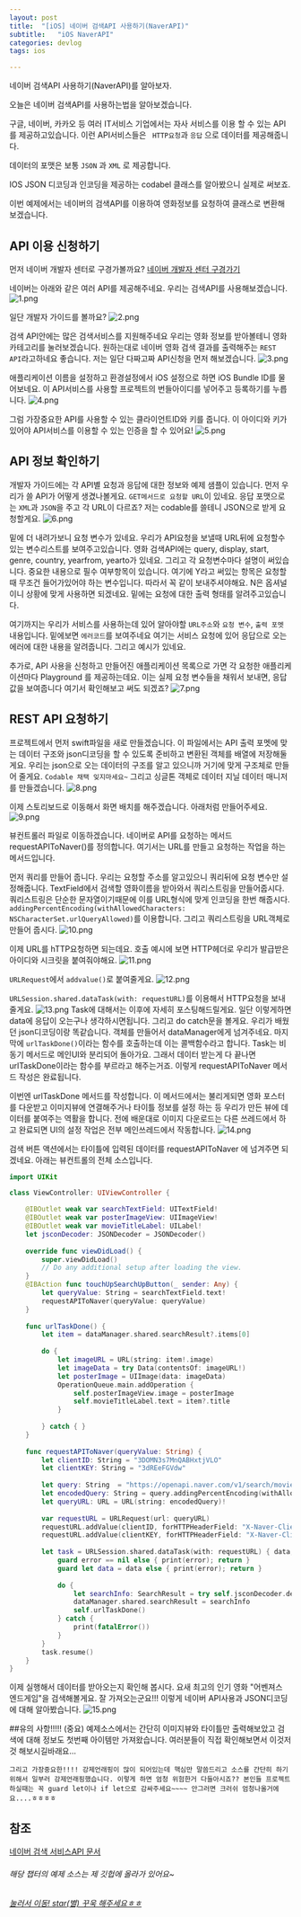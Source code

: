 ```yaml
---
layout: post
title:  "[iOS] 네이버 검색API 사용하기(NaverAPI)"
subtitle:   "iOS NaverAPI"
categories: devlog
tags: ios

---
```


네이버 검색API 사용하기(NaverAPI)를 알아보자.

오늘은 네이버 검색API를 사용하는법을 알아보겠습니다.

구글, 네이버, 카카오 등 여러 IT서비스 기업에서는 자사 서비스를 이용 할 수 있는 API를 제공하고있습니다.
이런 API서비스들은 ` HTTP요청`과 `응답` 으로 데이터를 제공해줍니다.

데이터의 포맷은 보통 `JSON` 과 `XML` 로 제공합니다.

IOS JSON 디코딩과 인코딩을 제공하는 codabel 클래스를 알아봤으니 실제로 써보죠.

이번 예제에서는 네이버의 검색API를 이용하여 영화정보를 요청하여 클래스로 변환해보겠습니다.

## API 이용 신청하기
먼저 네이버 개발자 센터로 구경가볼까요?
[네이버 개발자 센터 구경가기](https://developers.naver.com/main/)

네이버는 아래와 같은 여러 API를 제공해주네요.
우리는 검색API를 사용해보겠습니다.
![1.png](https://MinominoDomino.github.io/assets/img/ios/naverAPI/1.png)

일단 개발자 가이드를 볼까요?
![2.png](https://MinominoDomino.github.io/assets/img/ios/naverAPI/2.png)

검색 API안에는 많은 검색서비스를 지원해주네요
우리는 영화 정보를 받아볼테니 영화 카테고리를 눌러보겠습니다.
원하는대로 네이버 영화 검색 결과를 출력해주는 `REST API`라고하네요 좋습니다.
저는 일단 다짜고짜 API신청을 먼저 해보겠습니다.
![3.png](https://MinominoDomino.github.io/assets/img/ios/naverAPI/3.png)

애플리케이션 이름을 설정하고 환경설정에서 iOS 설정으로 하면 iOS Bundle ID를 물어보네요.
이 API서비스를 사용할 프로젝트의 번들아이디를 넣어주고 등록하기를 누릅니다.
![4.png](https://MinominoDomino.github.io/assets/img/ios/naverAPI/4.png)

그럼 가장중요한 API를 사용할 수 있는 클라이언트ID와 키를 줍니다.
이 아이디와 키가 있어야 API서비스를 이용할 수 있는 인증을 할 수 있어요!
![5.png](https://MinominoDomino.github.io/assets/img/ios/naverAPI/5.png)

## API 정보 확인하기
개발자 가이드에는 각 API별 요청과 응답에 대한 정보와 예제 샘플이 있습니다.
먼저 우리가 쓸 API가 어떻게 생겼나볼게요.
`GET메서드로 요청할 URL`이 있네요. 응답 포맷으로는 `XML`과 `JSON`을 주고 각 URL이 다르죠?
저는 codable를 쓸테니 JSON으로 받게 요청할게요.
![6.png](https://MinominoDomino.github.io/assets/img/ios/naverAPI/6.png)

밑에 더 내려가보니 요청 변수가 있네요.
우리가 API요청을 보낼때 URL뒤에 요청할수있는 변수리스트를 보여주고있습니다.
영화 검색API에는 query, display, start, genre, country, yearfrom, yearto가 있네요.
그리고 각 요청변수마다 설명이 써있습니다.
중요한 내용으로 필수 여부항목이 있습니다. 여기에 Y라고 써있는 항목은 요청할때 무조건 들어가있어야 하는 변수입니다. 따라서 꼭 같이 보내주셔야해요. N은 옵셔널이니 상황에 맞게 사용하면 되겠네요.
밑에는 요청에 대한 출력 형태를 알려주고있습니다.

여기까지는 우리가 서비스를 사용하는데 있어 알아야할 `URL주소`와 `요청 변수`, `출력 포멧` 내용입니다.
밑에보면 `에러코드`를 보여주네요 여기는 서비스 요청에 있어 응답으로 오는 에러에 대한 내용을 알려줍니다.
그리고 예시가 있네요.

추가로, API 사용을 신청하고 만들어진 애플리케이션 목록으로 가면 각 요청한 애플리케이션마다 Playground 를 제공하는데요. 이는 실제 요청 변수들을 채워서 보내면, 응답값을 보여줍니다 여기서 확인해보고 써도 되겠죠?
![7.png](https://MinominoDomino.github.io/assets/img/ios/naverAPI/7.png)



## REST API 요청하기
프로젝트에서 먼저 swift파일을 새로 만들겠습니다.
이 파일에서는 API 출력 포멧에 맞는 데이터 구조와 json디코딩을 할 수 있도록 준비하고
변환된 객체를 배열에 저장해둘게요.
우리는 json으로 오는 데이터의 구조를 알고 있으니까 거기에 맞게 구조체로 만들어 줄게요.
`Codable 채택 잊지마세요~`
그리고 싱글톤 객체로 데이터 지닐 데이터 매니저를 만들겠습니다.
![8.png](https://MinominoDomino.github.io/assets/img/ios/naverAPI/8.png)

이제 스토리보드로 이동해서 화면 배치를 해주겠습니다.
아래처럼 만들어주세요.
![9.png](https://MinominoDomino.github.io/assets/img/ios/naverAPI/9.png)

뷰컨트롤러 파일로 이동하겠습니다.
네이버로 API를 요청하는 메서드 requestAPIToNaver()를 정의합니다.
여기서는 URL를 만들고 요청하는 작업을 하는 메서드입니다.

먼저 쿼리를 만들어 줍니다.
우리는 요청할 주소를 알고있으니 쿼리뒤에 요청 변수만 설정해줍니다.
TextField에서 검색할 영화이름을 받아와서 쿼리스트링을 만들어줍시다.
쿼리스트링은 단순한 문자열이기때문에 이를 URL형식에 맞게 인코딩을 한번 해줍시다.
`addingPercentEncoding(withAllowedCharacters: NSCharacterSet.urlQueryAllowed)`를 이용합니다.
그리고 쿼리스트링을 URL객체로 만들어 줍시다.
![10.png](https://MinominoDomino.github.io/assets/img/ios/naverAPI/10.png)

이제 URL를 hTTP요청하면 되는데요.
호출 예시에 보면 HTTP헤더로 우리가 발급받은 아이디와 시크릿을 붙여줘야해요.
![11.png](https://MinominoDomino.github.io/assets/img/ios/naverAPI/11.png)

`URLRequest`에서 `addvalue()`로 붙여줄게요.
![12.png](https://MinominoDomino.github.io/assets/img/ios/naverAPI/12.png)

`URLSession.shared.dataTask(with: requestURL)`를 이용해서 HTTP요청을 보내줄게요.
![13.png](https://MinominoDomino.github.io/assets/img/ios/naverAPI/13.png)
Task에 대해서는 이후에 자세히 포스팅해드릴게요.
일단 이렇게하면 data에 응답이 오는구나 생각하시면됩니다.
그리고 do catch문을 볼게요. 우리가 배웠던 json디코딩이랑 똑같습니다.
객체를 만들어서 dataManager에게 넘겨주네요.
마지막에 `urlTaskDone()`이라는 함수를 호출하는데 이는 콜백함수라고 합니다.
Task는 비동기 메서드로 메인UI와 분리되어 돌아가요. 그래서 데이터 받는게 다 끝나면 urlTaskDone이라는 함수를 부르라고 해주는거죠.
이렇게 requestAPIToNaver 메서드 작성은 완료됩니다.

이번엔 urlTaskDone 메서드를 작성합니다.
이 메서드에서는 불리게되면 영화 포스터를 다운받고 이미지뷰에 연결해주거나 타이틀 정보를 설정 하는 등
우리가 만든 뷰에 데이터를 붙여주는 역활을 합니다.
전에 배운대로 이미지 다운로드는 다른 쓰레드에서 하고 완료되면 UI의 설정 작업은 전부 메인쓰레드에서 작동합니다.
![14.png](https://MinominoDomino.github.io/assets/img/ios/naverAPI/14.png)

검색 버튼 액션에서는 타이틀에 입력된 데이터를 requestAPIToNaver 에 넘겨주면 되겠네요.
아래는 뷰컨트롤의 전체 소스입니다.
```swift
import UIKit

class ViewController: UIViewController {

    @IBOutlet weak var searchTextField: UITextField!
    @IBOutlet weak var posterImageView: UIImageView!
    @IBOutlet weak var movieTitleLabel: UILabel!
    let jsconDecoder: JSONDecoder = JSONDecoder()
    
    override func viewDidLoad() {
        super.viewDidLoad()
        // Do any additional setup after loading the view.
    }
    @IBAction func touchUpSearchUpButton(_ sender: Any) {
        let queryValue: String = searchTextField.text!
        requestAPIToNaver(queryValue: queryValue)
    }
    
    func urlTaskDone() {
        let item = dataManager.shared.searchResult?.items[0]
        
        do {
            let imageURL = URL(string: item!.image)
            let imageData = try Data(contentsOf: imageURL!)
            let posterImage = UIImage(data: imageData)
            OperationQueue.main.addOperation {
                self.posterImageView.image = posterImage
                self.movieTitleLabel.text = item?.title
            }
            
        } catch { }
    }
    
    func requestAPIToNaver(queryValue: String) {
        let clientID: String = "3DOMN3s7MnQABHxtjVLO"
        let clientKEY: String = "3dREeFGVdw"
        
        let query: String  = "https://openapi.naver.com/v1/search/movie.json?query=\(queryValue)"
        let encodedQuery: String = query.addingPercentEncoding(withAllowedCharacters: NSCharacterSet.urlQueryAllowed)!
        let queryURL: URL = URL(string: encodedQuery)!
       
        var requestURL = URLRequest(url: queryURL)
        requestURL.addValue(clientID, forHTTPHeaderField: "X-Naver-Client-Id")
        requestURL.addValue(clientKEY, forHTTPHeaderField: "X-Naver-Client-Secret")
        
        let task = URLSession.shared.dataTask(with: requestURL) { data, response, error in
            guard error == nil else { print(error); return }
            guard let data = data else { print(error); return }
            
            do {
                let searchInfo: SearchResult = try self.jsconDecoder.decode(SearchResult.self, from: data)
                dataManager.shared.searchResult = searchInfo
                self.urlTaskDone()
            } catch {
                print(fatalError())
            }
        }
        task.resume()
    }
}
```

이제 실행해서 데이터를 받아오는지 확인해 봅시다.
요새 최고의 인기 영화 "어벤져스 엔드게임"을 검색해볼게요.
잘 가져오는군요!!!
이렇게 네이버 API사용과 JSON디코딩에 대해 알아봤습니다.
![15.png](https://MinominoDomino.github.io/assets/img/ios/naverAPI/15.png)

##유의 사항!!!!! (중요)
예제소스에서는 간단히 이미지뷰와 타이틀만 출력해보았고 검색에 대해 정보도 첫번째 아이템만 가져왔습니다.
여러분들이 직접 확인해보면서 이것저것 해보시길바래요...

`그리고 가장중요한!!!! 강제언래핑이 많이 되어있는데 핵심만 말씀드리고 소스를 간단히 하기위해서 일부러 강제언래핑했습니다. 이렇게 하면 엄청 위험한거 다들아시죠?? 본인들 프로젝트 하실때는 꼭 guard let이나 if let으로 감싸주세요~~~~ 안그러면 크러쉬 엄청나올거에요....ㅎㅎㅎㅎ`


## 참조
[네이버 검색 서비스API 문서](https://developers.naver.com/docs/search/movie/)


###### 해당 챕터의 예제 소스는 제 깃헙에 올라가 있어요~
###### [눌러서 이동! star(별) 꾸욱 해주세요ㅎㅎ](https://github.com/MinominoDomino/ios-sample-store)
